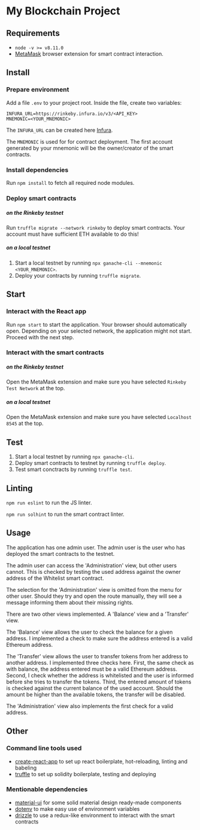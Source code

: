 # My Blockchain Project

## Requirements
- `node -v >= v8.11.0`
- [MetaMask](https://metamask.io/) browser extension for smart contract interaction.

## Install
### Prepare environment
Add a file `.env` to your project root.
Inside the file, create two variables:
```dotenv
INFURA_URL=https://rinkeby.infura.io/v3/<API_KEY>
MNEMONIC=<YOUR_MNEMONIC>
```
The `INFURA_URL` can be created here [Infura](https://infura.io/).

The `MNEMONIC` is used for for contract deployment. The first account generated
by your mnemonic will be the owner/creator of the smart contracts.

### Install dependencies
Run `npm install` to fetch all required node modules.

### Deploy smart contracts
##### on the Rinkeby testnet
Run `truffle migrate --network rinkeby` to deploy smart contracts.
Your account must have sufficient ETH available to do this!

##### on a local testnet
1. Start a local testnet by running `npx ganache-cli --mnemonic <YOUR_MNEMONIC>`.
2. Deploy your contracts by running `truffle migrate`.

## Start
### Interact with the React app
Run `npm start` to start the application. Your browser should automatically open.
Depending on your selected network, the application might not start.
Proceed with the next step.

### Interact with the smart contracts
##### on the Rinkeby testnet
Open the MetaMask extension and make sure you have selected `Rinkeby Test Network` at the top.

##### on a local testnet
Open the MetaMask extension and make sure you have selected `Localhost 8545` at the top. 

## Test
1. Start a local testnet by running `npx ganache-cli`.
2. Deploy smart contracts to testnet by running `truffle deploy`.
3. Test smart conctracts by running `truffle test`.

## Linting
`npm run eslint` to run the JS linter.

`npm run solhint` to run the smart contract linter.

## Usage
The application has one admin user.
The admin user is the user who has deployed the smart contracts to the testnet.

The admin user can access the 'Administration' view, but other users cannot. This
is checked by testing the used address against the owner address of the Whitelist smart contract.

The selection for the 'Administration' view is omitted from the menu for other user. Should they try
and open the route manually, they will see a message informing them about their missing rights.

There are two other views implemented. A 'Balance' view and a 'Transfer' view.

The 'Balance' view allows the user to check the balance for a given address. I implemented a check
to make sure the address entered is a valid Ethereum address.

The 'Transfer' view allows the user to transfer tokens from her address to another address.
I implemented three checks here. First, the same check as with balance, the address entered must be a valid
Ethereum address. Second, I check whether the address is whitelisted and the user is informed before she
tries to transfer the tokens. Third, the entered amount of tokens is checked against
the current balance of the used account. Should the amount be higher than the available tokens,
the transfer will be disabled.

The 'Administration' view also implements the first check for a valid address.

## Other
### Command line tools used
- [create-react-app](https://github.com/facebook/create-react-app) to set up react boilerplate, hot-reloading, linting and babeling
- [truffle](https://github.com/trufflesuite/truffle) to set up solidity boilerplate, testing and deploying

### Mentionable dependencies
- [material-ui](https://material-ui.com/) for some solid material design ready-made components
- [dotenv](https://github.com/motdotla/dotenv) to make easy use of environment variables
- [drizzle](https://github.com/trufflesuite/drizzle) to use a redux-like environment to interact with the smart contracts
